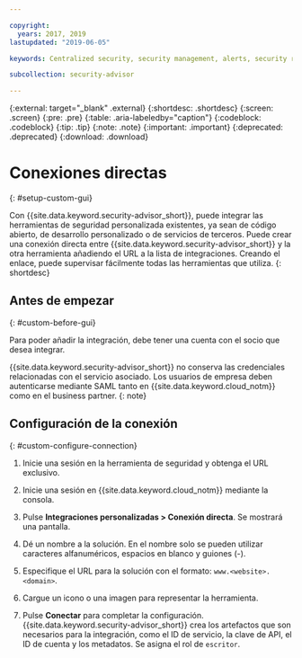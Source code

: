 ```yaml
---

copyright:
  years: 2017, 2019
lastupdated: "2019-06-05"

keywords: Centralized security, security management, alerts, security risk, insights, threat detection

subcollection: security-advisor

---
```


{:external: target="_blank" .external}
{:shortdesc: .shortdesc}
{:screen: .screen}
{:pre: .pre}
{:table: .aria-labeledby="caption"}
{:codeblock: .codeblock}
{:tip: .tip}
{:note: .note}
{:important: .important}
{:deprecated: .deprecated}
{:download: .download}


# Conexiones directas
{: #setup-custom-gui}

Con {{site.data.keyword.security-advisor_short}}, puede integrar las herramientas de seguridad personalizada existentes, ya sean de código abierto, de desarrollo personalizado o de servicios de terceros. Puede crear una conexión directa entre {{site.data.keyword.security-advisor_short}} y la otra herramienta añadiendo el URL a la lista de integraciones. Creando el enlace, puede supervisar fácilmente todas las herramientas que utiliza.
{: shortdesc}


## Antes de empezar
{: #custom-before-gui}

Para poder añadir la integración, debe tener una cuenta con el socio que desea integrar.

{{site.data.keyword.security-advisor_short}} no conserva las credenciales relacionadas con el servicio asociado. Los usuarios de empresa deben autenticarse mediante SAML tanto en {{site.data.keyword.cloud_notm}} como en el business partner.
{: note}

## Configuración de la conexión
{: #custom-configure-connection}

1. Inicie una sesión en la herramienta de seguridad y obtenga el URL exclusivo.

2. Inicie una sesión en {{site.data.keyword.cloud_notm}} mediante la consola.

3. Pulse **Integraciones personalizadas > Conexión directa**. Se mostrará una pantalla.

  1. Dé un nombre a la solución. En el nombre solo se pueden utilizar caracteres alfanuméricos, espacios en blanco y guiones (-).

  2. Especifique el URL para la solución con el formato: `www.<website>.<domain>`.

  3. Cargue un icono o una imagen para representar la herramienta.

  4. Pulse **Conectar** para completar la configuración. {{site.data.keyword.security-advisor_short}} crea los artefactos que son necesarios para la integración, como el ID de servicio, la clave de API, el ID de cuenta y los metadatos. Se asigna el rol de `escritor`.
